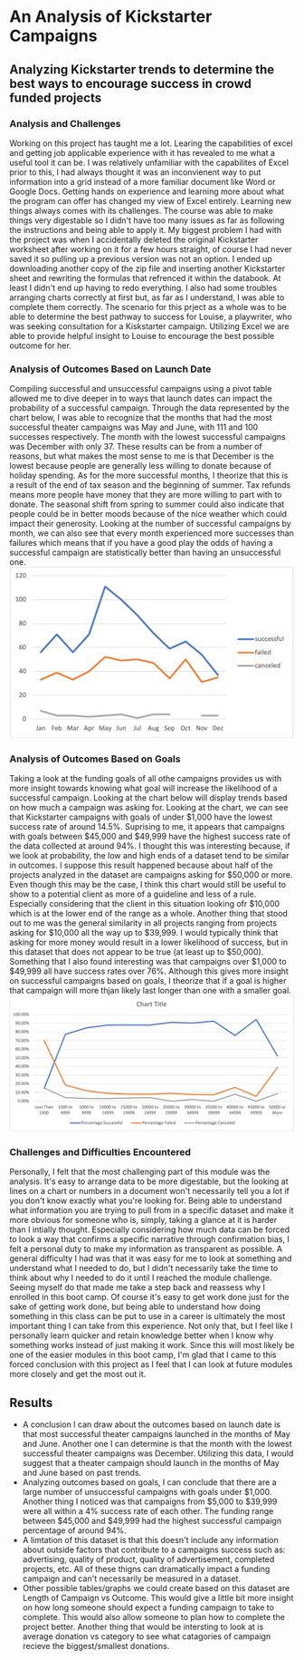 # An Analysis of Kickstarter Campaigns
## Analyzing Kickstarter trends to determine the best ways to encourage success in crowd funded projects
### Analysis and Challenges
  Working on this project has taught me a lot. Learing the capabilities of excel and getting job applicable experience with it has revealed to me what a useful tool it can be. I was relatively unfamiliar with the capabilites of Excel prior to this, I had always thought it was an inconvienent way to put information into a grid instead of a more familiar document like Word or Google Docs. Getting hands on experience and learning more about what the program can offer has changed my view of Excel entirely. Learning new things always comes with its challenges. The course was able to make things very digestable so I didn't have too many issues as far as following the instructions and being able to apply it. My biggest problem I had with the project was when I accidentally deleted the original Kickstarter worksheet after working on it for a few hours straight, of course I had never saved it so pulling up a previous version was not an option. I ended up downloading another copy of the zip file and inserting another Kickstarter sheet and rewriting the formulas that refrenced it within the databook. At least I didn't end up having to redo everything. I also had some troubles arranging charts correctly at first but, as far as I understand, I was able to complete them correctly. The scenario for this prject as a whole was to be able to determine the best pathway to success for Louise, a playwriter, who was seeking consultation for a Kiskstarter campaign. Utilizing Excel we are able to provide helpful insight to Louise to encourage the best possible outcome for her.
### Analysis of Outcomes Based on Launch Date
  Compiling successful and unsuccessful campaigns using a pivot table allowed me to dive deeper in to ways that launch dates can impact the probability of a successful campaign. Through the data represented by the chart below, I was able to recognize that the months that had the most successful theater campaigns was May and June, with 111 and 100 successes respectively. The month with the lowest successful campaigns was December with only 37. These results can be from a number of reasons, but what makes the most sense to me is that December is the lowest because people are generally less willing to donate because of holiday spending. As for the more successful months, I theorize that this is a result of the end of tax season and the beginning of summer. Tax refunds means more people have money that they are more willing to part with to donate. The seasonal shift from spring to summer could also indicate that people could be in better moods because of the nice weather which could impact their generosity. Looking at the number of successful campaigns by month, we can also see that every month experienced more successes than failures which means that if you have a good play the odds of having a successful campaign are statistically better than having an unsuccessful one. 
  ![Outcomes Based on Launch Date](https://github.com/JTGonzaga/kickstarter_analysis/blob/main/Theater_Outcomes_vs_Launch.png)
### Analysis of Outcomes Based on Goals
  Taking a look at the funding goals of all othe campaigns provides us with more insight towards knowing what goal will increase the likelihood of a successful campaign. Looking at the chart below will display trends based on how much a campaign was asking for. Looking at the chart, we can see that Kickstarter campaigns with goals of under $1,000 have the lowest success rate of around 14.5%. Suprising to me, it appears that campaigns with goals between $45,000 and $49,999 have the highest success rate of the data collected at around 94%. I thought this was interesting because, if we look at probability, the low and high ends of a dataset tend to be similar in outcomes. I suppose this result happened because about half of the projects analyzed in the dataset are campaigns asking for $50,000 or more. Even though this may be the case, I think this chart would still be useful to show to a potential client as more of a guideline and less of a rule. Especially considering that the client in this situation looking ofr $10,000 which is at the lower end of the range as a whole. Another thing that stood out to me was the general similarity in all projects ranging from projects asking for $10,000 all the way up to $39,999. I would typically think that asking for more money would result in a lower likelihood of success, but in this dataset that does not appear to be true (at least up to $50,000). Something that I also found interesting was that campaigns over $1,000 to $49,999 all have success rates over 76%. Although this gives more insight on successful campaigns based on goals, I theorize that if a goal is higher that campaign will more thjan likely last longer than one with a smaller goal. 
  ![Outcomes Based on Goals](https://github.com/JTGonzaga/kickstarter_analysis/blob/main/Outcomes_vs_Goals.png)
 ### Challenges and Difficulties Encountered
  Personally, I felt that the most challenging part of this module was the analysis. It's easy to arrange data to be more digestable, but the looking at lines on a chart or numbers in a document won't necessarily tell you a lot if you don't know exactly what you're looking for. Being able to understand what information you are trying to pull from in a specific dataset and make it more obvious for someone who is, simply, taking a glance at it is harder than I intially thought. Especially considering how much data can be forced to look a way that confirms a specific narrative through confirmation bias, I felt a personal duty to make my information as transparent as possible. A general difficulty I had was that it was easy for me to look at something and understand what I needed to do, but I didn't necessarily take the time to think about why I needed to do it until I reached the module challenge. Seeing myself do that made me take a step back and reassess why I enrolled in this boot camp. Of course it's easy to get work done just for the sake of getting work done, but being able to understand how doing something in this class can be put to use in a career is ultimately the most important thing I can take from this experience. Not only that, but I feel like I personally learn quicker and retain knowledge better when I know why something works instead of just making it work. Since this will most likely be one of the easier modules in this boot camp, I'm glad that I came to this forced conclusion with this project as I feel that I can look at future  modules more closely and get the most out it.
## Results
- A conclusion I can draw about the outcomes based on launch date is that most successful theater campaigns launched in the months of May and June. Another one I can determine is that the month with the lowest successful theater campaigns was December. Utilizing this data, I would suggest that a theater campaign should launch in the months of May and June based on past trends.
- Analyzing outcomes based on goals, I can conclude that there are a large number of unsuccessful campaigns with goals under $1,000. Another thing I noticed was that campaigns from $5,000 to $39,999 were all within a 4% success rate of each other. The funding range between $45,000 and $49,999 had the highest successful campaign percentage of around 94%. 
- A limtation of this dataset is that this doesn't include any information about outside factors that contribute to a campaigns success such as: advertising, quality of product, quality of advertisement, completed projects, etc. All of these thigns can dramatically impact a funding campaign and can't necessarily be measured in a dataset. 
- Other possible tables/graphs we could create based on this dataset are Length of Campaign vs Outcome. This would give a little bit more insight on how long someone should expect a funding campaign to take to complete. This would also allow someone to plan how to complete the project better. Another thing that would be intersting to look at is average donation vs category to see what catagories of campaign recieve the biggest/smallest donations. 
